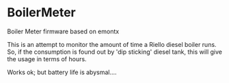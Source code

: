 BoilerMeter
===========

Boiler Meter firmware based on emontx

This is an attempt to monitor the amount of time a Riello diesel boiler runs.
So, if the consumption is found out by 'dip sticking' diesel tank, this will 
give the usage in terms of hours.

Works ok; but battery life is abysmal....
